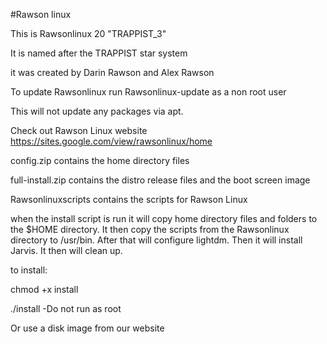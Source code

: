 #Rawson linux

This is Rawsonlinux 20 "TRAPPIST_3"

It is named after the TRAPPIST star system

it was created by Darin Rawson and Alex Rawson


To update Rawsonlinux run Rawsonlinux-update as a non root user

This will not update any packages via apt.


Check out Rawson Linux website
https://sites.google.com/view/rawsonlinux/home


config.zip contains the home directory files

full-install.zip contains the distro release files and the boot screen image

Rawsonlinuxscripts contains the scripts for Rawson Linux


when the install script is run it will copy home directory files and folders
to the $HOME directory. It then copy the scripts from the Rawsonlinux directory to /usr/bin.
After that will configure lightdm.
Then it will install Jarvis. It then will clean up.


to install:

chmod +x install

./install
   -Do not run as root

Or use a disk image from our website
